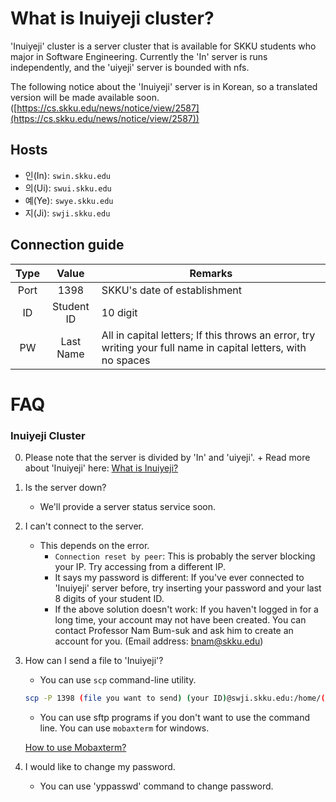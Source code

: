 
# What is Inuiyeji cluster?

'Inuiyeji' cluster is a server cluster that is available for SKKU students who major in Software Engineering. Currently the 'In' server is runs independently, and the 'uiyeji' server is bounded with nfs.

The following notice about the 'Inuiyeji' server is in Korean, so a translated version will be made available soon. ([https://cs.skku.edu/news/notice/view/2587](https://cs.skku.edu/news/notice/view/2587))


## Hosts
- 인(In): `swin.skku.edu`
- 의(Ui): `swui.skku.edu`
- 예(Ye): `swye.skku.edu`
- 지(Ji): `swji.skku.edu`

## Connection guide
| Type | Value | Remarks |
|:----:|:--:|------|
| Port | 1398 | SKKU's date of establishment |
| ID | Student ID | 10 digit |
| PW | Last Name | All in capital letters; If this throws an error, try writing your full name in capital letters, with no spaces |

# FAQ

### Inuiyeji Cluster

 0. Please note that the server is divided by 'In' and 'uiyeji'. + Read more about 'Inuiyeji' here: [What is Inuiyeji?](../eng_translation/What%20is%20Inuiyeji.md)

1. Is the server down?
    - We'll provide a server status service soon.
2. I can't connect to the server.
    - This depends on the error.
        - `Connection reset by peer`: This is probably the server blocking your IP. Try accessing from a different IP.
        - It says my password is different: If you've ever connected to 'Inuiyeji' server before, try inserting your password and your last 8 digits of your student ID.
        - If the above solution doesn't work: If you haven't logged in for a long time, your account may not have been created. You can contact Professor Nam Bum-suk and ask him to create an account for you. (Email address: [bnam@skku.edu](mailto:bnam@skku.edu))
3. How can I send a file to 'Inuiyeji'?
    - You can use `scp` command-line utility.
    ```sh
    scp -P 1398 (file you want to send) (your ID)@swji.skku.edu:/home/(your ID)/(Directory you want the file sent to)
    ```

    - You can use sftp programs if you don't want to use the command line. You can use `mobaxterm` for windows.

    [How to use Mobaxterm?](https://github.com/SKKU-SWForum/School_FAQs/blob/main/Mobaxterm%20%EC%82%AC%EC%9A%A9%EB%B2%95.md)

4. I would like to change my password.
    - You can use 'yppasswd' command to change password. 
